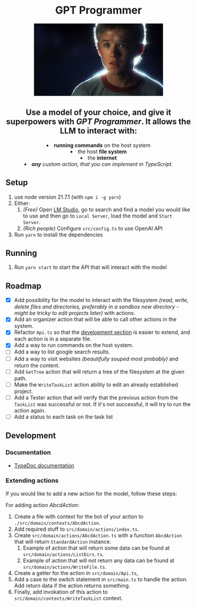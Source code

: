 <h1 align="center">GPT Programmer</h2>

<p align="center">
   <img src=".assets/ai.jfif" alt="Devika Logo" width="350">
</p>

<h2 align="center">Use a model of your choice, and give it superpowers with <i>GPT Programmer</i>. It allows the LLM to interact with:</h1>

<div align="center">
   <li><b>running commands</b> on the host system</li>
   <li>the host <b>file system</b></li>
   <li>the <b>internet</b></li>
   <li><i><b>any</b> custom action, that you can implement in TypeScript.</i></li>
</div>

## Setup

1. use node version 21.7.1 (with `npm i -g yarn`)
2. Either:
   1. <i>(Free)</i> Open [LM Studio](https://lmstudio.ai/), go to search and find a model you would like to use and then go to `Local Server`, load the model and `Start Server`.
   2. <i>(Rich people)</i> Configure `src/config.ts` to use OpenAI API
3. Run `yarn` to install the dependencies

## Running

1. Run `yarn start` to start the API that will interact with the model

## Roadmap

- [x] Add possibility for the model to interact with the filesystem *(read, write, delete files and directories, preferably in a sandbox new directory - might be tricky to edit projects later)* with actions.
- [x] Add an organizer action that will be able to call other actions in the system.
- [x] Refactor `Api.ts` so that the [development section](#Development) is easier to extend, and each action is in a separate file.
- [x] Add a way to run commands on the host system.
- [ ] Add a way to list google search results.
- [ ] Add a way to visit websites *(beautifully souped most probably)* and return the content.
- [ ] Add `GetTree` action that will return a tree of the filesystem at the given path.
- [ ] Make the `WriteTaskList` action ability to edit an already established project.
- [ ] Add a Tester action that will verify that the previous action from the `TaskList` was successful or not. If it's not successful, it will try to run the action again.
- [ ] Add a status to each task on the task list

## Development

### Documentation

- [TypeDoc documentation](https://gpt-programmer.cyber-man.pl/)

### Extending actions

If you would like to add a new action for the model, follow these steps:

For adding action *AbcdAction*:

1. Create a file with context for the bot of your action to `./src/domain/contexts/AbcdAction`.
2. Add required stuff to `src/domain/actions/index.ts`.
3. Create `src/domain/actions/AbcdAction.ts` with a function `AbcdAction` that will return `StandardAction` instance.
   1. Example of action that will return some data can be found at `src/domain/actions/ListDirs.ts`.
   2. Example of action that will not return any data can be found at `src/domain/actions/WriteFile.ts`.
4. Create a getter for the action in `src/domain/Api.ts`,
5. Add a case to the switch statement in `src/main.ts` to handle the action. Add return data if the action returns something.
6. Finally, add invokation of this action to `src/domain/contexts/WriteTaskList` context.
